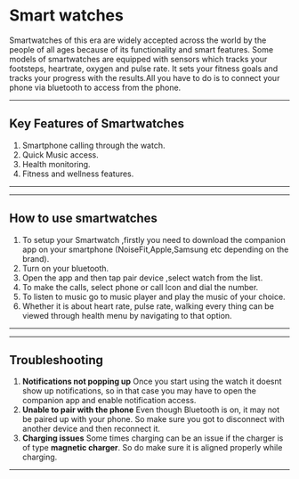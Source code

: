 # Smart watches

Smartwatches of this era are widely accepted across the world by the people of all ages because of its functionality and smart features.
Some models of smartwatches are equipped with sensors which tracks your footsteps, heartrate, oxygen and pulse rate. It sets your fitness goals and tracks your progress with the results.All you have to do is to connect your phone via bluetooth to access from the phone.

---
## Key Features of Smartwatches

1) Smartphone calling through the watch.
2) Quick Music access.
3) Health monitoring.
4) Fitness and wellness features.
---

---

## How to use smartwatches

1. To setup your Smartwatch ,firstly you need to download the companion app on your smartphone (NoiseFit,Apple,Samsung etc depending on the brand).
2. Turn on your bluetooth.
3. Open the app and then tap pair device ,select watch from the list.
4. To make the calls, select phone or call Icon and dial the number.
5. To listen to music go to music player and play the music of your choice.
6. Whether it is about heart rate, pulse rate, walking every thing can be viewed through health menu by navigating to that option.

---

---

## Troubleshooting

1. **Notifications not popping up**
 Once you start using the watch it doesnt show up notifications, so in that case you may have to open the companion app and enable notification access.
2. **Unable to pair with the phone**
 Even though Bluetooth is on, it may not be paired up with your phone. So make sure you got to disconnect with another device and then reconnect it.
3. **Charging issues**
 Some times charging can be an issue if the charger is of type __magnetic charger__. So do make sure it is aligned properly while charging. 


---




